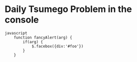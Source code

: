 # Daily Tsumego Problem in the console
```
javascript
    function fancyAlert(arg) {
        if(arg) {
            $.facebox({div:'#foo'})
        }
    }
```